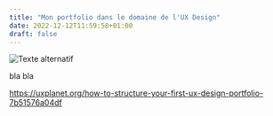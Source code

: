 ```yaml
---
title: "Mon portfolio dans le domaine de l'UX Design"
date: 2022-12-12T11:59:58+01:00
draft: false
---
```

![Texte alternatif](/images/profile.png "Titre de l'image")

bla bla

https://uxplanet.org/how-to-structure-your-first-ux-design-portfolio-7b51576a04df